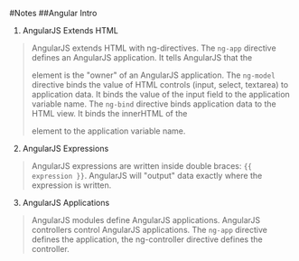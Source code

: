 #Notes
##Angular Intro
1. AngularJS Extends HTML
>AngularJS extends HTML with ng-directives.
>The `ng-app` directive defines an AngularJS application. It tells AngularJS that the <div> element is the "owner" of an AngularJS application.
>The `ng-model` directive binds the value of HTML controls (input, select, textarea) to application data. It binds the value of the input field to the application variable name.
>The `ng-bind` directive binds application data to the HTML view. It binds the innerHTML of the <p> element to the application variable name.

2. AngularJS Expressions
>AngularJS expressions are written inside double braces: `{{ expression }}`.
>AngularJS will "output" data exactly where the expression is written.

3. AngularJS Applications
>AngularJS modules define AngularJS applications.
>AngularJS controllers control AngularJS applications.
>The `ng-app` directive defines the application, the ng-controller directive defines the controller.
